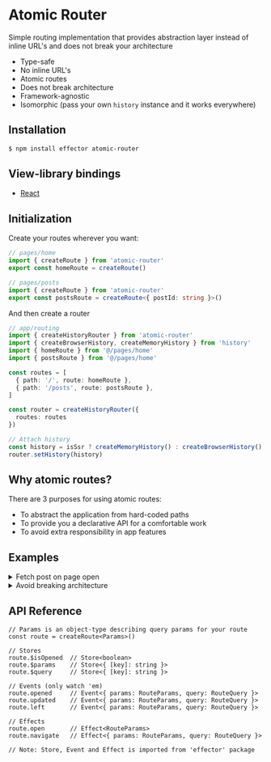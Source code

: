 # Atomic Router

Simple routing implementation that provides abstraction layer instead of inline URL's and does not break your architecture

- Type-safe
- No inline URL's
- Atomic routes
- Does not break architecture
- Framework-agnostic
- Isomorphic (pass your own `history` instance and it works everywhere)

## Installation
```bash
$ npm install effector atomic-router
```

## View-library bindings
- [React](https://github.com/kelin2025/atomic-router-react)

## Initialization
Create your routes wherever you want:
```ts
// pages/home
import { createRoute } from 'atomic-router'
export const homeRoute = createRoute()

// pages/posts
import { createRoute } from 'atomic-router'
export const postsRoute = createRoute<{ postId: string }>()
```
And then create a router
```ts
// app/routing
import { createHistoryRouter } from 'atomic-router'
import { createBrowserHistory, createMemoryHistory } from 'history'
import { homeRoute } from '@/pages/home'
import { postsRoute } from '@/pages/home'

const routes = [
  { path: '/', route: homeRoute },
  { path: '/posts', route: postsRoute },
]

const router = createHistoryRouter({
  routes: routes
})

// Attach history
const history = isSsr ? createMemoryHistory() : createBrowserHistory();
router.setHistory(history)
```

## Why atomic routes?
There are 3 purposes for using atomic routes:
- To abstract the application from hard-coded paths
- To provide you a declarative API for a comfortable work
- To avoid extra responsibility in app features

## Examples
<details>
  <summary>Fetch post on page open</summary>

  1. In your model, create effect and store which you'd like to trigger:
  ```tsx
  export const getPostFx = createEffect<{ postId:string }, Post>(({ postId }) => {
    return api.get(`/posts/${postId}`)
  })
  
  export const $post = restore(getPostFx.doneData, null)
  ```

  2. And just trigger it when `postPage.$params` change:
  ```tsx
  //route.ts
  import { createRoute } from 'atomic-router'
  import { getPostFx } from './model'

  const postPage = createRoute<{ postId: string }>()

  guard({
    source: postPage.$params,
    filter: postPage.$isOpened,
    target: getPostFx
  })
  ```
</details>
<details>
  <summary>Avoid breaking architecture</summary>

  Imagine that we have a good architecture, where our code can be presented as a dependency tree.  
  So, we don't make neither circular imports, nor they go backwards.  
  For example, we have `Card -> PostCard -> PostsList -> PostsPage` flow, where `PostsList` doesn't know about `PostsPage`, `PostCard` doesn't know about `PostsList` etc.  
    
  But now we need our `PostCard` to open `PostsPage` route.  
  And usually, we add extra responisbility by letting it know what the route is

  ```tsx
  const PostCard = ({ id }) => {
    const post = usePost(id)

    return (
      <Card>
        <Card.Title>{post.title}</Card.Title>
        <Card.Description>{post.title}</Card.Description>
        {/* NOOOO! */}
        <Link to={postsPageRoute} params={{ postId: id }}>Read More</Link>
      </Card>
    )
  }
  ```

  With `atomic-router`, you can create a "personal" route for this card:
  ```tsx
  const readMoreRoute = createRoute<{ postId: id }>()
  ```
  
  And then you can just give it the same path as your `PostsPage` has:

  ```tsx
  const routes = [
    { path: '/posts/:postId', route: readMoreRoute },
    { path: '/posts/:postId', route: postsPageRoute },
  ]
  ```

  Both will work perfectly fine as they are completely independent
</details>

## API Reference
```tsx
// Params is an object-type describing query params for your route
const route = createRoute<Params>()
  
// Stores
route.$isOpened  // Store<boolean>
route.$params    // Store<{ [key]: string }>
route.$query     // Store<{ [key]: string }>

// Events (only watch 'em)
route.opened     // Event<{ params: RouteParams, query: RouteQuery }>
route.updated    // Event<{ params: RouteParams, query: RouteQuery }>
route.left       // Event<{ params: RouteParams, query: RouteQuery }>

// Effects
route.open       // Effect<RouteParams>
route.navigate   // Effect<{ params: RouteParams, query: RouteQuery }>
  
// Note: Store, Event and Effect is imported from 'effector' package
```
